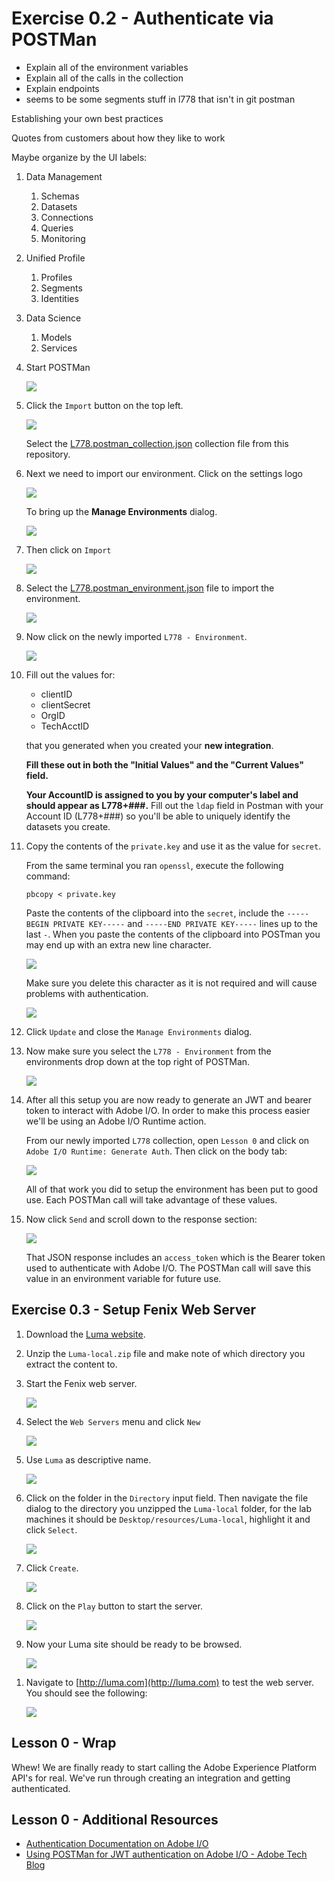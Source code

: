 # Exercise 0.2 - Authenticate via POSTMan

* Explain all of the environment variables
* Explain all of the calls in the collection
* Explain endpoints
* seems to be some segments stuff in l778 that isn't in git postman

Establishing your own best practices

Quotes from customers about how they like to work

Maybe organize by the UI labels:

1. Data Management
   1. Schemas
   1. Datasets
   1. Connections
   1. Queries
   1. Monitoring
1. Unified Profile
   1. Profiles
   1. Segments
   1. Identities
1. Data Science
   1. Models
   1. Services

1. Start POSTMan

   ![](../assets/postman.png)

1. Click the `Import` button on the top left.

   ![](../assets/postman_import.png)

   Select the [L778.postman_collection.json](/resources/L778.postman_collection.json) collection file from this repository.

1. Next we need to import our environment. Click on the settings logo

   ![](../assets/postman_settings.png)

   To bring up the **Manage Environments** dialog.

   ![](../assets/postman_manage_env.png)

1. Then click on `Import`

   ![](../assets/postman_import_env.png)

1. Select the [L778.postman_environment.json](/resources/L778.postman_environment.json) file to import the environment.

   ![](../assets/postman_after_env_import.png)

1. Now click on the newly imported `L778 - Environment`.

   ![](../assets/postman_set_env.png)

1. Fill out the values for:

   * clientID
   * clientSecret
   * OrgID
   * TechAcctID

   that you generated when you created your **new integration**.

   **Fill these out in both the "Initial Values" and the "Current Values" field.**

   **Your AccountID is assigned to you by your computer's label and should appear as L778+###.** Fill out the `ldap` field in Postman with your Account ID (L778+###) so you'll be able to uniquely identify the datasets you create.

1. Copy the contents of the `private.key` and use it as the value for `secret`.

   From the same terminal you ran `openssl`, execute the following command:

   ```shell
   pbcopy < private.key
   ```

   Paste the contents of the clipboard into the `secret`, include the `-----BEGIN PRIVATE KEY-----` and `-----END PRIVATE KEY-----` lines up to the last `-`. When you paste the contents of the clipboard into POSTman you may end up with an extra new line character.

   ![](../assets/private_key_bad.png)

   Make sure you delete this character as it is not required and will cause problems with authentication.

   ![](../assets/private_key_good.png)

1. Click `Update` and close the `Manage Environments` dialog.

1. Now make sure you select the `L778 - Environment` from the environments drop down at the top right of POSTMan.

   ![](../assets/postman_experience_platform_env.png)

1. After all this setup you are now ready to generate an JWT and bearer token to interact with Adobe I/O. In order to make this process easier we'll be using an Adobe I/O Runtime action.

   From our newly imported `L778` collection, open `Lesson 0` and click on `Adobe I/O Runtime: Generate Auth`. Then click on the body tab:

   ![](../assets/postman_auth_body.png)

   All of that work you did to setup the environment has been put to good use. Each POSTMan call will take advantage of these values.

1. Now click `Send` and scroll down to the response section:

   ![](../assets/postman_auth_response.png)

   That JSON response includes an `access_token` which is the Bearer token used to authenticate with Adobe I/O. The POSTMan call will save this value in an environment variable for future use.

## Exercise 0.3 - Setup Fenix Web Server

1.  Download the [Luma website](/resources/Luma-local.zip).
1.  Unzip the `Luma-local.zip` file and make note of which directory you extract the content to.
1.  Start the Fenix web server.

    ![](../assets/start-fenix.png)

1.  Select the `Web Servers` menu and click `New`

    ![](../assets/new-server.png)

1.  Use `Luma` as descriptive name.

    ![](../assets/luma.png)

1.  Click on the folder in the `Directory` input field. Then navigate the file dialog to the directory you unzipped the `Luma-local` folder, for the lab machines it should be `Desktop/resources/Luma-local`, highlight it and click `Select`.

    ![](../assets/select-folder.png)

1.  Click `Create`.

    ![](../assets/create.png)

1.  Click on the `Play` button to start the server.

    ![](../assets/click-start.png)

1.  Now your Luma site should be ready to be browsed.

    ![](../assets/server-started.png)

1)  Navigate to [http://luma.com](http://luma.com) to test the web server. You should see the following:

    ![](../assets/not-localhost.png)

## Lesson 0 - Wrap

Whew! We are finally ready to start calling the Adobe Experience Platform API's for real. We've run through creating an integration and getting authenticated.

## Lesson 0 - Additional Resources

* [Authentication Documentation on Adobe I/O](https://www.adobe.io/authentication.html)
* [Using POSTMan for JWT authentication on Adobe I/O - Adobe Tech Blog](https://medium.com/adobetech/using-postman-for-jwt-authentication-on-adobe-i-o-7573428ffe7f)